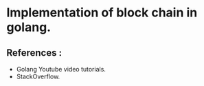 # Implementation of block chain in golang.

## References : 
- Golang Youtube video tutorials.
- StackOverflow.
